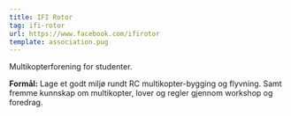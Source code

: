 ```yaml
---
title: IFI Rotor
tag: ifi-rotor
url: https://www.facebook.com/ifirotor
template: association.pug
---
```


Multikopterforening for studenter.

**Formål:** Lage et godt miljø rundt RC multikopter-bygging og flyvning. Samt fremme kunnskap om multikopter, lover og regler gjennom workshop og foredrag.
